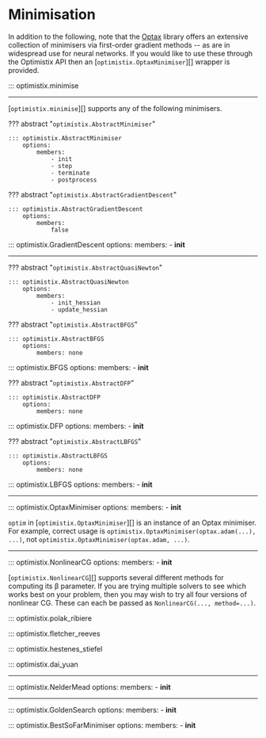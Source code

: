 # Minimisation

In addition to the following, note that the [Optax](https://github.com/deepmind/optax) library offers an extensive collection of minimisers via first-order gradient methods -- as are in widespread use for neural networks. If you would like to use these through the Optimistix API then an [`optimistix.OptaxMinimiser`][] wrapper is provided.

::: optimistix.minimise

---

[`optimistix.minimise`][] supports any of the following minimisers.

??? abstract "`optimistix.AbstractMinimiser`"

    ::: optimistix.AbstractMinimiser
        options:
            members:
                - init
                - step
                - terminate
                - postprocess

??? abstract "`optimistix.AbstractGradientDescent`"

    ::: optimistix.AbstractGradientDescent
        options:
            members:
                false

::: optimistix.GradientDescent
    options:
        members:
            - __init__

---

??? abstract "`optimistix.AbstractQuasiNewton`"

    ::: optimistix.AbstractQuasiNewton
        options:
            members:
                - init_hessian
                - update_hessian

??? abstract "`optimistix.AbstractBFGS`"

    ::: optimistix.AbstractBFGS
        options:
            members: none

::: optimistix.BFGS
    options:
        members:
            - __init__

??? abstract "`optimistix.AbstractDFP`"

    ::: optimistix.AbstractDFP
        options:
            members: none

::: optimistix.DFP
    options:
        members:
            - __init__

??? abstract "`optimistix.AbstractLBFGS`"

    ::: optimistix.AbstractLBFGS
        options:
            members: none

::: optimistix.LBFGS
    options:
        members:
            - __init__

---

::: optimistix.OptaxMinimiser
    options:
        members:
            - __init__

`optim` in [`optimistix.OptaxMinimiser`][] is an instance of an Optax minimiser. For example, correct usage is `optimistix.OptaxMinimiser(optax.adam(...), ...)`, not `optimistix.OptaxMinimiser(optax.adam, ...)`.

---

::: optimistix.NonlinearCG
    options:
        members:
            - __init__

[`optimistix.NonlinearCG`][] supports several different methods for computing its β parameter. If you are trying multiple solvers to see which works best on your problem, then you may wish to try all four versions of nonlinear CG. These can each be passed as `NonlinearCG(..., method=...)`.

::: optimistix.polak_ribiere

::: optimistix.fletcher_reeves

::: optimistix.hestenes_stiefel

::: optimistix.dai_yuan

---

::: optimistix.NelderMead
    options:
        members:
            - __init__

---

::: optimistix.GoldenSearch
    options:
        members:
            - __init__

::: optimistix.BestSoFarMinimiser
    options:
        members:
            - __init__
